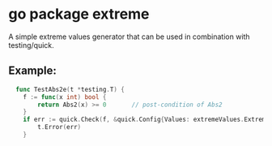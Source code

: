 # go package extreme


A simple extreme values generator that can be used in combination
 with testing/quick.
 
## Example:

```go
  func TestAbs2e(t *testing.T) {
	f := func(x int) bool {
		return Abs2(x) >= 0       // post-condition of Abs2
	}
	if err := quick.Check(f, &quick.Config{Values: extremeValues.ExtremeValues(f)}); err != nil {
		t.Error(err)
	}
```
